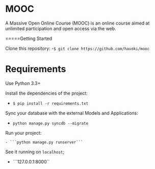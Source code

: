 MOOC
========
A Massive Open Online Course (MOOC) is an online course aimed at unlimited participation and open access via the web. 

=====Getting Started

Clone this repository:
  -`$ git clone https://github.com/havoki/mooc`

Requirements
==============
Use Python 3.3+

Install the dependencies of the project:
  - `$ pip install -r requirements.txt`

Sync your database with the external Models and Applications: 
  - ```python manage.py syncdb --migrate``` 

Run your project:

    - ```python manage.py runserver``` 

See it running on `localhost`; 

- ```127.0.0.1:8000``
